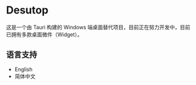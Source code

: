 # Desutop

这是一个由 Tauri 构建的 Windows 端桌面替代项目，目前正在努力开发中，目前已拥有多款桌面微件（Widget）。

## 语言支持

- English
- 简体中文